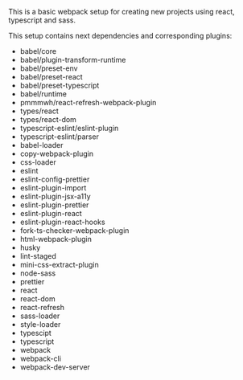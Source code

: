 This is a basic webpack setup for creating new projects using react, typescript and sass.

This setup contains next dependencies and corresponding plugins:

  - babel/core
  - babel/plugin-transform-runtime
  - babel/preset-env
  - babel/preset-react
  - babel/preset-typescript
  - babel/runtime
  - pmmmwh/react-refresh-webpack-plugin
  - types/react
  - types/react-dom
  - typescript-eslint/eslint-plugin
  - typescript-eslint/parser
  - babel-loader
  - copy-webpack-plugin
  - css-loader
  - eslint
  - eslint-config-prettier
  - eslint-plugin-import
  - eslint-plugin-jsx-a11y
  - eslint-plugin-prettier
  - eslint-plugin-react
  - eslint-plugin-react-hooks
  - fork-ts-checker-webpack-plugin
  - html-webpack-plugin
  - husky
  - lint-staged
  - mini-css-extract-plugin
  - node-sass
  - prettier
  - react
  - react-dom
  - react-refresh
  - sass-loader
  - style-loader
  - typescipt
  - typescript
  - webpack
  - webpack-cli
  - webpack-dev-server